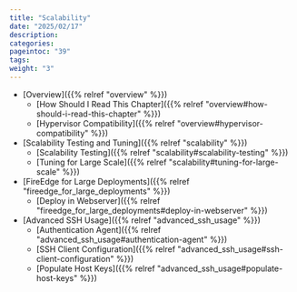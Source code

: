 ```yaml
---
title: "Scalability"
date: "2025/02/17"
description:
categories:
pageintoc: "39"
tags:
weight: "3"
---
```


<a id="large-scale-deployment"></a>

<!--# Large-scale Deployment -->

* [Overview]({{% relref "overview" %}})
  * [How Should I Read This Chapter]({{% relref "overview#how-should-i-read-this-chapter" %}})
  * [Hypervisor Compatibility]({{% relref "overview#hypervisor-compatibility" %}})
* [Scalability Testing and Tuning]({{% relref "scalability" %}})
  * [Scalability Testing]({{% relref "scalability#scalability-testing" %}})
  * [Tuning for Large Scale]({{% relref "scalability#tuning-for-large-scale" %}})
* [FireEdge for Large Deployments]({{% relref "fireedge_for_large_deployments" %}})
  * [Deploy in Webserver]({{% relref "fireedge_for_large_deployments#deploy-in-webserver" %}})
* [Advanced SSH Usage]({{% relref "advanced_ssh_usage" %}})
  * [Authentication Agent]({{% relref "advanced_ssh_usage#authentication-agent" %}})
  * [SSH Client Configuration]({{% relref "advanced_ssh_usage#ssh-client-configuration" %}})
  * [Populate Host Keys]({{% relref "advanced_ssh_usage#populate-host-keys" %}})
